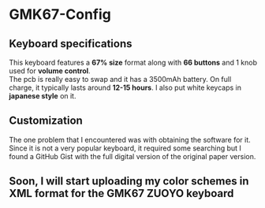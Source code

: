 # GMK67-Config

## Keyboard specifications

 This keyboard features a **67% size** format along with **66 buttons** and 1 knob used for **volume control**.  
 The pcb is really easy to swap and it has a 3500mAh battery. On full charge, it typically lasts around **12-15 hours**.
 I also put white keycaps in **japanese style** on it.

## Customization

The one problem that I encountered was with obtaining the software for it.  
Since it is not a very popular keyboard, it required some searching but I found a GitHub Gist with the full digital version of the original paper version.

## Soon, I will start uploading my color schemes in XML format for the GMK67 ZUOYO keyboard
